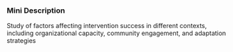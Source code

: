 ### Mini Description

Study of factors affecting intervention success in different contexts, including organizational capacity, community engagement, and adaptation strategies
